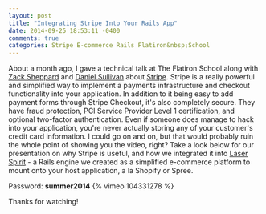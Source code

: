 ```yaml
---
layout: post
title: "Integrating Stripe Into Your Rails App"
date: 2014-09-25 18:53:11 -0400
comments: true
categories: Stripe E-commerce Rails Flatiron&nbsp;School
---
```


About a month ago, I gave a technical talk at The Flatiron School along with <a href="http://www.twitter.com/zackshp" target="_blank">Zack Sheppard</a> and <a href="http://www.twitter.com/dsully360" target="_blank">Daniel Sullivan</a> about <a href="https://stripe.com/" target="_blank">Stripe</a>. Stripe is a really powerful and simplified way to implement a payments infrastructure and checkout functionality into your application.<!--more--> 
In addition to it being easy to add payment forms through Stripe Checkout, it's also completely secure. They have fraud protection, PCI Service Provider Level 1 certification, and optional two-factor authentication. Even if someone does manage to hack into your application, you're never actually storing any of your customer's credit card information. I could go on and on, but that would probably ruin the whole point of showing you the video, right? Take a look below for our presentation on why Stripe is useful, and how we integrated it into <a href="https://github.com/cassidypignatello/laser-spirit">Laser Spirit</a> - a Rails engine we created as a simplified e-commerce platform to mount onto your host application, a la Shopify or Spree.

Password: <strong>summer2014</strong>
{% vimeo 104331278 %}

Thanks for watching!
